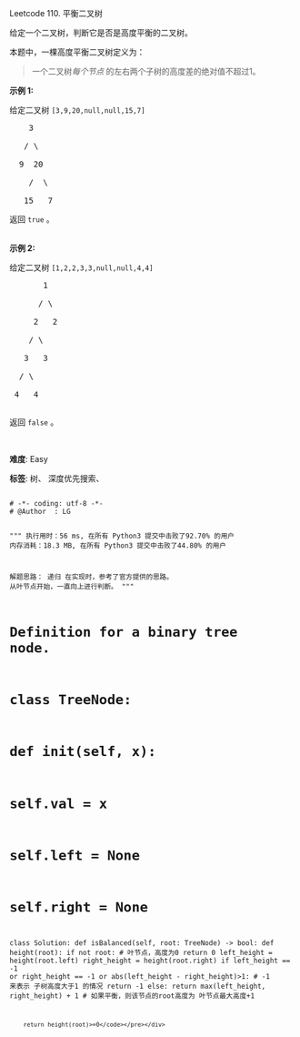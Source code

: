 Leetcode 110. 平衡二叉树
<p>给定一个二叉树，判断它是否是高度平衡的二叉树。</p>


<p>本题中，一棵高度平衡二叉树定义为：</p>



<blockquote>

<p>一个二叉树<em>每个节点&nbsp;</em>的左右两个子树的高度差的绝对值不超过1。</p>

</blockquote>



<p><strong>示例 1:</strong></p>



<p>给定二叉树 <code>[3,9,20,null,null,15,7]</code></p>



<pre>    3

   / \

  9  20

    /  \

   15   7</pre>



<p>返回 <code>true</code> 。<br>

<br>

<strong>示例 2:</strong></p>



<p>给定二叉树 <code>[1,2,2,3,3,null,null,4,4]</code></p>



<pre>       1

      / \

     2   2

    / \

   3   3

  / \

 4   4

</pre>



<p>返回&nbsp;<code>false</code> 。</p>



<p>&nbsp;</p>





 **难度**: Easy



 **标签**: 树、 深度优先搜索、 





<div class="hcb_wrap">
<pre class="prism undefined-numbers lang-python" data-lang="Python"><code>
# -*- coding: utf-8 -*-
# @Author  : LG

"""
执行用时：56 ms, 在所有 Python3 提交中击败了92.70% 的用户
内存消耗：18.3 MB, 在所有 Python3 提交中击败了44.80% 的用户

解题思路：
    递归
    在实现时，参考了官方提供的思路。
    从叶节点开始，一直向上进行判断。
"""

# Definition for a binary tree node.
# class TreeNode:
#     def __init__(self, x):
#         self.val = x
#         self.left = None
#         self.right = None

class Solution:
    def isBalanced(self, root: TreeNode) -> bool:
        def height(root):
            if not root:    # 叶节点，高度为0
                return 0
            left_height = height(root.left)
            right_height = height(root.right)
            if left_height == -1 or right_height == -1 or abs(left_height - right_height)>1:    # -1 来表示 子树高度大于1 的情况
                return -1
            else:
                return max(left_height, right_height) + 1   # 如果平衡，则该节点的root高度为 叶节点最大高度+1

        return height(root)>=0</code></pre></div>
